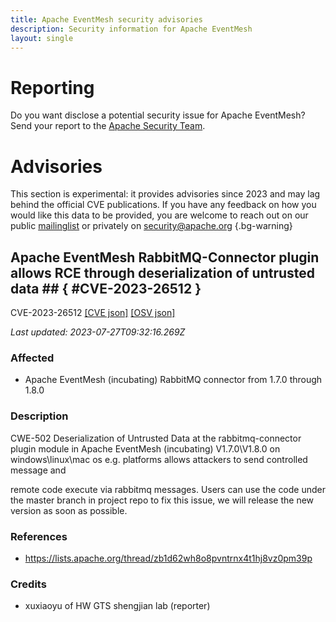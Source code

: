```yaml
---
title: Apache EventMesh security advisories
description: Security information for Apache EventMesh
layout: single
---
```


# Reporting

Do you want disclose a potential security issue for Apache EventMesh? Send your report to the [Apache Security Team](mailto:security@apache.org).

# Advisories

This section is experimental: it provides advisories since 2023 and may lag behind the official CVE publications. If you have any feedback on how you would like this data to be provided, you are welcome to reach out on our public [mailinglist](/mailinglist) or privately on [security@apache.org](mailto:security@apache.org)
{.bg-warning}

## Apache EventMesh RabbitMQ-Connector plugin allows RCE through deserialization of untrusted data ## { #CVE-2023-26512 }

CVE-2023-26512 [\[CVE json\]](./CVE-2023-26512.cve.json) [\[OSV json\]](./CVE-2023-26512.osv.json)



_Last updated: 2023-07-27T09:32:16.269Z_

### Affected

* Apache EventMesh (incubating) RabbitMQ connector from 1.7.0 through 1.8.0


### Description

CWE-502 Deserialization of Untrusted Data&nbsp;at the&nbsp;<span style="background-color: rgb(255, 255, 255);">rabbitmq-connector plugin</span>&nbsp;module in Apache EventMesh (incubating)&nbsp;V1.7.0\V1.8.0 on windows\linux\mac os e.g. platforms allows attackers&nbsp;to send controlled message and 

<span style="background-color: rgb(255, 255, 255);">remote code execute</span>&nbsp;via rabbitmq messages. Users can use the code under the master branch in project repo to fix this issue, we will release the new version as soon as possible.

### References
* https://lists.apache.org/thread/zb1d62wh8o8pvntrnx4t1hj8vz0pm39p


### Credits
* xuxiaoyu of HW GTS shengjian lab (reporter)
